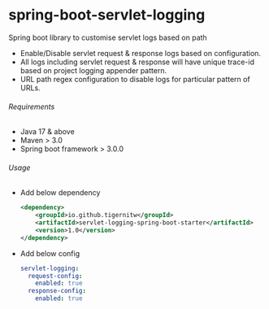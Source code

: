 # spring-boot-servlet-logging
Spring boot library to customise servlet logs based on path
- Enable/Disable servlet request & response logs based on configuration.
- All logs including servlet request & response will have unique trace-id based on project logging appender pattern.
- URL path regex configuration to disable logs for particular pattern of URLs.

###### Requirements
- Java 17 & above 
- Maven > 3.0
- Spring boot framework > 3.0.0

###### Usage
- Add below dependency
    ```xml
   <dependency>
        <groupId>io.github.tigernitw</groupId>
        <artifactId>servlet-logging-spring-boot-starter</artifactId>
        <version>1.0</version>
    </dependency>
    ```
- Add below config 
    ```yaml
   servlet-logging:
      request-config:
        enabled: true
      response-config:
        enabled: true
    ```
